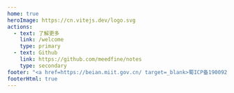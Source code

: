 ```yaml
---
home: true
heroImage: https://cn.vitejs.dev/logo.svg
actions:
  - text: 了解更多
    link: /welcome
    type: primary
  - text: Github
    link: https://github.com/meedfine/notes
    type: secondary
footer: "<a href=https://beian.miit.gov.cn/ target=_blank>蜀ICP备19009226号-1</a>"
footerHtml: true
---
```


